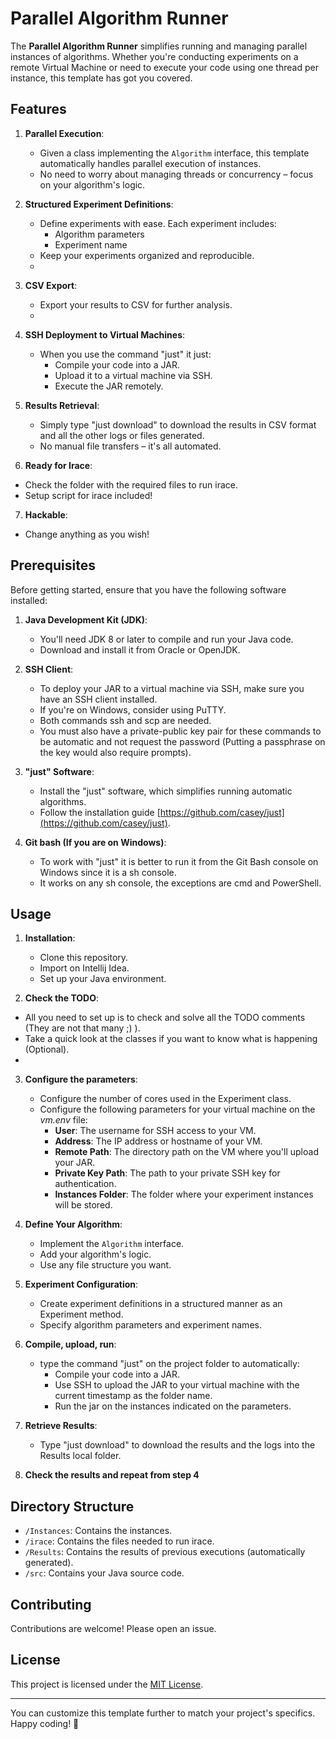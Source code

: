 # Parallel Algorithm Runner

The **Parallel Algorithm Runner** simplifies running and managing parallel instances of algorithms. Whether you're conducting experiments on a remote Virtual Machine or need to execute your code using one thread per instance, this template has got you covered.

## Features

1. **Parallel Execution**:
   - Given a class implementing the `Algorithm` interface, this template automatically handles parallel execution of instances.
   - No need to worry about managing threads or concurrency – focus on your algorithm's logic.

2. **Structured Experiment Definitions**:
   - Define experiments with ease. Each experiment includes:
     - Algorithm parameters
     - Experiment name
   - Keep your experiments organized and reproducible.
   - 
3. **CSV Export**:
   - Export your results to CSV for further analysis.
   - 
4. **SSH Deployment to Virtual Machines**:
   - When you use the command "just" it just:
     - Compile your code into a JAR.
     - Upload it to a virtual machine via SSH.
     - Execute the JAR remotely.

5. **Results Retrieval**:
   - Simply type "just download" to download the results in CSV format and all the other logs or files generated.
   - No manual file transfers – it's all automated.
     
6. **Ready for Irace**:
  - Check the folder with the required files to run irace.
  - Setup script for irace included!
    
7. **Hackable**:
  - Change anything as you wish!
    
## Prerequisites

Before getting started, ensure that you have the following software installed:

1. **Java Development Kit (JDK)**:
   - You'll need JDK 8 or later to compile and run your Java code.
   - Download and install it from Oracle or OpenJDK.

2. **SSH Client**:
   - To deploy your JAR to a virtual machine via SSH, make sure you have an SSH client installed.
   - If you're on Windows, consider using PuTTY.
   - Both commands ssh and scp are needed.
   - You must also have a private-public key pair for these commands to be automatic and not request the password (Putting a passphrase on the key would also require prompts).

3. **"just" Software**:
   - Install the "just" software, which simplifies running automatic algorithms.
   - Follow the installation guide [https://github.com/casey/just](https://github.com/casey/just).
4. **Git bash (If you are on Windows)**:
    - To work with "just" it is better to run it from the Git Bash console on Windows since it is a sh console.
    - It works on any sh console, the exceptions are cmd and PowerShell.

## Usage

1. **Installation**:
   - Clone this repository.
   - Import on Intellij Idea.
   - Set up your Java environment.

2. **Check the TODO**:
  - All you need to set up is to check and solve all the TODO comments (They are not that many ;) ).
  - Take a quick look at the classes if you want to know what is happening (Optional).
  - 
3. **Configure the parameters**:
   - Configure the number of cores used in the Experiment class.
   - Configure the following parameters for your virtual machine on the _vm.env_ file:
     - **User**: The username for SSH access to your VM.
     - **Address**: The IP address or hostname of your VM.
     - **Remote Path**: The directory path on the VM where you'll upload your JAR.
     - **Private Key Path**: The path to your private SSH key for authentication.
     - **Instances Folder**: The folder where your experiment instances will be stored.

4. **Define Your Algorithm**:
   - Implement the `Algorithm` interface.
   - Add your algorithm's logic.
   - Use any file structure you want.

5. **Experiment Configuration**:
   - Create experiment definitions in a structured manner as an Experiment method.
   - Specify algorithm parameters and experiment names.


6. **Compile, upload, run**:
   - type the command "just" on the project folder to automatically:
     - Compile your code into a JAR.
     - Use SSH to upload the JAR to your virtual machine with the current timestamp as the folder name.
     - Run the jar on the instances indicated on the parameters.

8. **Retrieve Results**:
   - Type "just download" to download the results and the logs into the Results local folder.

9. **Check the results and repeat from step 4**

## Directory Structure
- `/Instances`: Contains the instances.
- `/irace`: Contains the files needed to run irace.
- `/Results`: Contains the results of previous executions (automatically generated).
- `/src`: Contains your Java source code.

## Contributing

Contributions are welcome! Please open an issue.

## License

This project is licensed under the [MIT License](LICENSE).

---

You can customize this template further to match your project's specifics. Happy coding! 🚀
